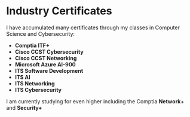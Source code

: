 # Industry Certificates

I have accumulated many certificates through my classes in Computer Science and Cybersecurity:
- **Comptia ITF+**
- **Cisco CCST Cybersecurity**
- **Cisco CCST Networking**
- **Microsoft Azure AI-900**
- **ITS Software Development**
- **ITS AI**
- **ITS Networking**
- **ITS Cybersecurity**

I am currently studying for even higher including the Comptia **Network**+ and **Security+**
